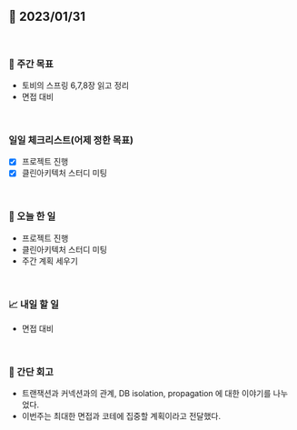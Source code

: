 ## 📅 2023/01/31

<br/>

### 🏹 주간 목표

- 토비의 스프링 6,7,8장 읽고 정리
- 면접 대비

<br/>

### 일일 체크리스트(어제 정한 목표)

- [x] 프로젝트 진행
- [x] 클린아키텍처 스터디 미팅

<br/>

### 💯 오늘 한 일

- 프로젝트 진행
- 클린아키텍처 스터디 미팅
- 주간 계획 세우기

<br/>

### 📈 내일 할 일

- 면접 대비

<br/>

### 🧐 간단 회고

- 트랜잭션과 커넥션과의 관계, DB isolation, propagation 에 대한 이야기를 나누었다.
- 이번주는 최대한 면접과 코테에 집중할 계획이라고 전달했다.
